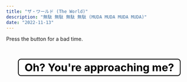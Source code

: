```yaml
---
title: "ザ・ワールド (The World)"
description: "無駄 無駄 無駄 無駄 (MUDA MUDA MUDA MUDA)"
date: "2022-11-13"
---
```


Press the button for a bad time.

<div class="crime-frame">
  <details
    style="
      height: 75vh;
      background: url('dio-brando.webp') center center / cover;
    "
  >
    <summary
      style="
        position: relative;
        top: 2rem;
        left: 2rem;
        color: transparent;
        font-size: 0px;
        display: flex;
        gap: 1rem;
        align-items: center;
        width: max-content;
      "
      tabindex="0"
    >
      <div
        style="
          user-select: none;
          cursor: pointer;
          font-size: clamp(1rem, 3vw, 2rem);
          background: white;
          color: black;
          font-weight: bold;
          border: 2px solid black;
          box-shadow: #fff8 0px 4px 32px;
          padding: 0.25rem 1rem;
          width: max-content;
          border-radius: 8px;
          background-clip: padding-box;
        "
      >
        Oh? You're approaching me?
      </div>
    </summary>
    <div
      style="
        font-weight: bold;
        pointer-events: none;
        position: fixed;
        width: 100%;
        height: 100%;
        top: 0px;
        left: 0px;
        z-index: 1000;
        backdrop-filter: blur(2px) invert(100%) brightness(75%) contrast(125%)
          hue-rotate(0.5turn);
        display: flex;
        justify-content: center;
        align-items: center;
        font-size: max(1.5rem, 7vw);
        color: #ff0;
        text-align: left;
        text-shadow: #000 0 0 4px, #000 0 0 8px, #000 0 0 12px, #000 0 0 16px;
      "
    >
      <p style="margin-top: 2rem">
        <ruby>
          ザ・ワールド
          <rp>(</rp>
          <rt>The World</rt>
          <rp>)</rp> </ruby
        >!
      </p>
    </div>
  </details>
</div>
